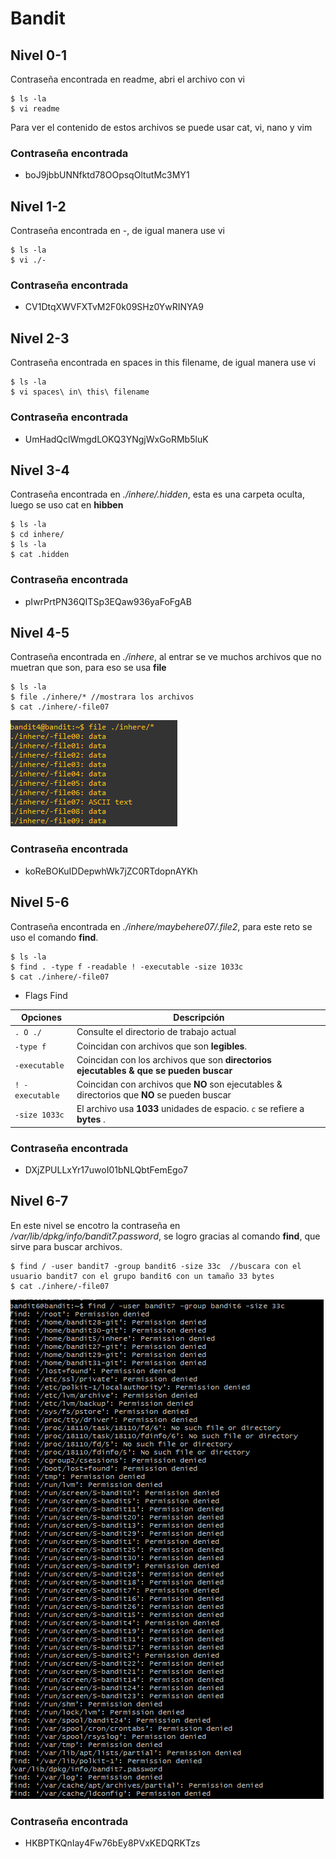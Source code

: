 # Bandit
## Nivel 0-1
Contraseña encontrada en readme, abri el archivo con vi

```
$ ls -la
$ vi readme
```
Para ver el contenido de estos archivos se puede usar cat, vi, nano y vim
### Contraseña encontrada
* boJ9jbbUNNfktd78OOpsqOltutMc3MY1

## Nivel 1-2
Contraseña encontrada en -, de igual manera use vi

```
$ ls -la
$ vi ./-
```
### Contraseña encontrada
* CV1DtqXWVFXTvM2F0k09SHz0YwRINYA9

## Nivel 2-3
Contraseña encontrada en spaces in this filename, de igual manera use vi

```
$ ls -la
$ vi spaces\ in\ this\ filename
```
### Contraseña encontrada
* UmHadQclWmgdLOKQ3YNgjWxGoRMb5luK

## Nivel 3-4
Contraseña encontrada en *./inhere/.hidden*, esta es una carpeta oculta, luego se uso cat en **hibben**

```
$ ls -la
$ cd inhere/
$ ls -la
$ cat .hidden
```
### Contraseña encontrada
* pIwrPrtPN36QITSp3EQaw936yaFoFgAB

## Nivel 4-5
Contraseña encontrada en *./inhere*, al entrar se ve muchos archivos que no muetran que son, para eso se usa **file**

```
$ ls -la
$ file ./inhere/* //mostrara los archivos
$ cat ./inhere/-file07
```
![](https://github.com/LordIosep/Linux_practice/blob/main/Imagenes/File.PNG)

### Contraseña encontrada
* koReBOKuIDDepwhWk7jZC0RTdopnAYKh

## Nivel 5-6
Contraseña encontrada en *./inhere/maybehere07/.file2*, para este reto se uso el comando **find**.

```
$ ls -la
$ find . -type f -readable ! -executable -size 1033c
$ cat ./inhere/-file07
```
* Flags Find

Opciones        | Descripción                                                                                  
--------------- | ----------------------------------------------------------------------------------------
`. O ./ `       | Consulte el directorio de trabajo actual                                                     
`-type f`       | Coincidan con archivos que son **legibles**.                                                 
`-executable`   | Coincidan con los archivos que son **directorios ejecutables  &  que se pueden buscar**      
`! -executable` | Coincidan con archivos que **NO** son ejecutables & directorios que **NO** se pueden buscar  
`-size 1033c`   | El archivo usa **1033** unidades de espacio. `c` se refiere a **bytes** .                    

### Contraseña encontrada
* DXjZPULLxYr17uwoI01bNLQbtFemEgo7

## Nivel 6-7
En este nivel se encotro la contraseña en */var/lib/dpkg/info/bandit7.password*, se logro gracias al comando **find**, que sirve para buscar archivos.
```
$ find / -user bandit7 -group bandit6 -size 33c  //buscara con el usuario bandit7 con el grupo bandit6 con un tamaño 33 bytes
$ cat ./inhere/-file07
```
![](https://github.com/LordIosep/Linux_practice/blob/main/Imagenes/Bandit6.PNG)

### Contraseña encontrada
* HKBPTKQnIay4Fw76bEy8PVxKEDQRKTzs
